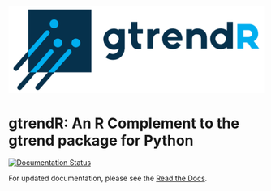[![gtrendR](docs/logos/gtrendR-01.png)](https://gtrendr.readthedocs.io/en/latest/)

# gtrendR: An R Complement to the gtrend package for Python

[![Documentation Status](https://readthedocs.org/projects/gtrendr/badge/?version=latest)](https://gtrendr.readthedocs.io/en/latest/?badge=latest)

For updated documentation, please see the [Read the Docs](https://readthedocs.org/projects/gtrendr/badge/?version=latest).

<!--
## Disclaimer
This project is a work-in-progress. It works in some cases but may not work in many others (and may not be flexible enough for some users), and some extra code exists for functions that are not yet operational. Most things are not properly documented, and you may need to refer to the source code. This program has only been tested in Windows 10.


## Usage

Before you begin using this package, pull the Google Trends data using the [gtrendspy package for Python3](https://www.github.com/tlcaputi/gtrendspy). For example, we will use the following data pull to demonstrate the features of the package. Unfortunately, I cannot share the raw data.

```python

from gtrendspy import timeline

timeline.theo_timeline(
    terms = ['hand washing', 'social isolation'],
    names = ['handwashing', 'socialisolation'],
    start = '2019-01-01',
    end = '2020-06-01',
    timeframe_list = ['day'],
    geo_country_list = ['US'],
    us_states = True,
    worldwide = False,
    timestep_years = 1,
    batch_size = 2,
    outpath = "/path/to/ROOTPATH/input",
    creds = "/path/to/info.py"
)
```

To use the [gtrendspy package for Python3](https://www.github.com/tlcaputi/gtrendspy), you'll need to request an API Key from Google. You can do that easily [here](https://docs.google.com/forms/d/e/1FAIpQLSenHdGiGl1YF-7rVDDmmulN8R-ra9MnGLLs7gIIaAX9VHPdPg/viewform). If you do not wish to use the gtrends package for Python, you'll need to format your data to match the following and save it as a CSV:

|timestamp |US         |US_AL      |US_CA      |US_NY      |
|----------|-----------|-----------|-----------|-----------|
|2020-01-02|642.8568888|636.164136 |262.0138526|991.5688604|
|2020-01-03|969.2211805|696.3971518|578.4875232|248.9556789|
|2020-01-04|232.1583943|655.6860359|189.5345507|279.1872892|
|2020-01-05|488.0699387|471.8936588|953.0010047|131.028145 |
|2020-01-06|758.2366717|997.2484335|740.3822249|558.1017193|
|2020-01-07|443.525007 |211.6926334|358.489257 |240.2757544|
|2020-01-08|947.7052461|664.2961719|346.3216015|907.9927533|
|2020-01-09|415.2533228|448.5096531|222.1345994|333.3310304|
|2020-01-10|919.4877736|254.382975 |811.7631744|134.159574 |

Notice that the column with dates is titled "timestamp" and all other column names correspond to geographies. For example, the search value for the US on 2020-01-02 is 642.9. The search value for the same date for Alabama (US_AL) is 636.2.

(NOTE: These are randomly generated values that do not correspond to actual search volumes for anything.)

### Installing the package

```r
# Only run this once
library(devtools)
devtools::install_github("tlcaputi/gtrendR", force = T)

# Run this every time
library("gtrendR")
```

### ARIMA Spike with One Geography

First, use `run_arima` to create a dataset in the correct format for other functions.

```r
US_df <- run_arima(
  df = read.csv("./input/handwashing_day.csv", header = T, stringsAsFactor = F), # Data from gtrends
  interrupt = "2020-03-01", # Interruption point in your data
  geo = "US", # geography you want to use
  kalman = T # If True, uses Kalman method to impute time series
)
```

Now, you're ready to produce a few interesting figures. The first figure is a simple line plot.


```r
panA <- line_plot(
  US_df, # data from run_arima
  geo = 'US', # geography you wnat to use

  ## Create a vertical "interruption" line in your plot
  interrupt = "2020-03-01", # Date of an interruption
  linelabel = "COVID19",

  ## Plot arguments
  beginplot = T, # Start date for the plot. If T, beginning of data
  endplot = T, # End date for the plot. If T, end of data
  title = NULL, # If NULL, no Title
  xlab = "Date", # x axis label
  lbreak = "3 year", # Space between x-axis tick marks
  xfmt = date_format("%Y"), # Format of dates on x axis
  ylab = "Query Fraction (Per 10 Million Searches)", # y axis label
  lwd = 0.3, # Width of the line

  ## Set a colorscheme
  colorscheme = "blue",  # Color schemes set in this package "red", 'blue" or "jamaim"

  # ... customize any color using these
  hicol = NA, # Searches line color
  opcol = NA, # Color of point on top of spike


  ## Saving arguments
  save = T, # If T, save plot
  outfn = './output/panA.png', # Location to save plot
  width = 6, # Width in inches
  height = 3 # Height in inches
)
```

You can also produce a plot that highlights the difference between the ARIMA-expected and actual search volumes.

```r
panB <- arima_plot(
  US_df, ## data from run_arima

  ## Create a vertical "interruption" line in your plot
  interrupt = "2020-03-01", # Date of an interruption
  linelabel = "COVID19",
  linelabelpos = 0.02, # Where the label goes near the interruption line

  ## Plot Arguments
  beginplot = "2019-09-01", # Start date for the plot. If T, beginning of data
  endplot = "2020-04-01", # End date for the plot. If T, end of data
  title = NULL, # If NULL, no Title
  xlab = "Date", # x axis label
  lbreak = "1 month", # Space between x-axis tick marks
  xfmt = date_format("%b %Y"), # Format of dates on x axis
  ylab = "Query Fraction (Per 10 Million Searches)", # y axis label
  lwd = 1, # Width of the line

  ## Set a colorscheme
  colorscheme = "blue",  # Color schemes set in this package "red", 'blue" or "jamaim"

  # ... customize any color using these
  hicol = NA, # Actual line color
  locol = NA, # Expected line color
  nucol = NA, # Excess polygon color


  ## Saving arguments
  save = T, # If T, save plot
  outfn = './output/panB.png', # Location to save plot
  width = 6, # Width in inches
  height = 3 # Height in inches

)
```


We can also plot the difference between the actual and ARIMA-fitted values with the ARIMA 95% confidence interval


```r
panC <- arima_ciplot(
  US_df, ## data from run_arima

  ## Create a vertical "interruption" line in your plot
  interrupt = "2020-03-01", # Date of an interruption

  ## Plot Arguments
  beginplot = T, # Start date for the plot. If T, beginning of data
  endplot = "2020-04-01", # End date for the plot. If T, end of data
  title = NULL, # If NULL, no Title
  xlab = "Date", # x axis label
  lbreak = "1 week", # Space between x-axis tick marks
  xfmt = date_format("%b %Y"), # Format of dates on x axis
  ylab = "Greater than Expected (%)", # y axis label
  lwd = 1, # Width of the line

  ## Set a colorscheme
  colorscheme = "blue",  # Color schemes set in this package "red", 'blue" or "jamaim"

  # ... customize any color using these
  hicol = NA, # Actual line color
  locol = NA, # Expected line color
  nucol = NA, # Excess polygon color


  ## Saving arguments
  save = T, # If T, save plot
  outfn = './output/panC.png', # Location to save plot
  width = 6, # Width in inches
  height = 3 # Height in inches

)
```


Note that because the outputs from these functions are ggplots, you can use ggplot functions to customize them even after they are outputted.

```r
panC <- panC +
  scale_x_date(
    limits = c(ymd("2020-03-01"), ymd("2020-04-01")),
    date_breaks = "1 day",
    labels = function(x) ifelse(as.numeric(x) %% 2 != 0, "", format(x, format = "%b %d"))
  ) +
  theme(axis.text.x = element_text(angle = 45, vjust = 1.0, hjust = 1.0))
```


Finally, you can merge the plots together to create a single figure.

```r
## This adds a title to the plot
title <- ggdraw() +
  draw_label(
    "Google Searches",
    fontface = 'bold',
    hjust = 0.5
  ) +
  theme(
    plot.margin = margin(0, 0, 0, 7)
  )

fig <- plot_grid(panA, panB, panC, labels=c(LETTERS[1:3]), ncol=1, nrow=2, rel_heights=c(1,1))
fig <- plot_grid(title, fig, ncol = 1, rel_heights = c(0.1, 1))
save_plot("./output/Fig1.png", fig, base_width=6, base_height=10)
```

![arima-spike-onegeo](READMEcode/output/Fig1.png)

### Getting Raw or Absolute Counts of Searches using Comscore

You may be interested in calculating an estimate of the raw count of searches executed since your interruption or as estimate for the raw count of "excess" searches (searches above what you would expect if your interruption didn't occur). For this, we use `get_rawcounts` -- but PLEASE read the following explanation before you use it.

This function uses the estimates of monthly Desktop search volumes from [Comscore](https://www.comscore.com/Insights/Rankings?cs_edgescape_cc=US#tab_search_query/) to extrapolate the count of volumes for your searches. This process is [standard in the literature using Google search trends](https://jamanetwork.com/journals/jamainternalmedicine/fullarticle/2719193) but deserves some explanation. At any given time, Comscore provides estimates for the total volume of Desktop-based (i.e., not mobile) Google searches for the United States for two somewhat recent months. For example, as of April 10, 2020, they have estimates for January 2020 and February 2020. The function actively pulls these numbers from Comscore's website, so they will always be the two most current months available from Comscore. Still, Comscore gives us very limited information. We have to make several assumptions to calculate raw counts.

1. We first make an assumption as to which of those is most correct for your analysis. If you set `month` to 1, it will take the volume estimate for the earlier month. If you leave `month` as the default (2), it will take volume estimate for the later month. We assume that the raw count of Desktop Google searches is unchanging among months in your dataset.
2. Next, we need to assume how these Desktop Google searches are distributed within months. The function assumes that the searches are distributed uniformly, i.e., each day or week has the same number of searches. If the Comscore month is in your dataset, the function figures out how many observations were in that month, divides the raw count by that number, and sets the result as the raw count of Desktop searches for every observation. If the Comscore month is not in your dataset, the function divides the raw count by 30 and multiplies it by the minimum number of days between any two observations in your dataset. For example, if it daily data, it divides the raw count by 30 and multiplies it by 1 to get daily Desktop Google search count.
3. Then, we have to make an assumption about the percentage of all Google searches that are executed on Desktops. You can set this parameter through `pct_desktop`. We use this number to back out the total number of Google searches (i.e., desktop and mobile). If there is 100 Desktop Google Searches, and you expect 35\% of Google searches to be Desktop searches, then the total number of Google searches is 100/0.35 = 285.

This function prints the raw counts (the actual number of searches for your keywords, the expected number of searches, and the excess number of searches) between your `interrupt` and `endperiod`, as well as several of the assumptions from above. It also returns a data.frame that contains the raw search counts for each observation in the input data. I highly recommend you check the output data to ensure that the assumptions are reasonable.

```r

rawcounts_data <- get_rawcounts(
  df = US_df, # data from run_arima

  ## Analysis arguments
  interrupt = "2020-03-01", # Beginning of period to calculate raw counts
  endperiod = T # Default T, estimates will be given until the last available date in the dataset
  geo = "US", # the geography you're interested in

  ## Comscore Arguments
  month = 2, # Default is 2
  pct_desktop = 0.35,

  ## Google Trends API Argument
  qf_denominator = 10000000, # Denominator of query fractions, should be 10M, do not change
)

```

The output looks like this:

```
[1] "Using Comscore estimates for Feb-2020: 11127 Million Searches"
[1] "Assuming 29 observations per month"
[1] "Actual Searches from 2020-03-01 to 2020-04-05: 1405660.54909038"
[1] "Expected Searches from 2020-03-01 to 2020-04-05: 316628.32025804"
[1] "Excess Searches from 2020-03-01 to 2020-04-05: 1089032.22883234"

```

This indicates that there were approximately 1.4 million searches for hand washing between March 1, 2020 and April 5, 2020, where approximately 300,000 were expected. Therefore, there were approximately 1.1 million excess searches for hand washing in this period.

### ARIMA Spike with Multiple Geographies

If you are interested in visualising changes by US state, you may want to create a figure showing the percentage change before versus after the interruption using `state_pct_change`.


```r
out <- state_pct_change(
  df = read.csv("./input/handwashing_day.csv", header = T, stringsAsFactor = F), ## Data from gtrends

  ## You will need to decide on the timeframes for "before" and "after"
  beginperiod = NA, # If not NA, this is the start of the "before" period
  preperiod = 90, # If beginperiod is NA, this uses 90 days before the interruption
  interrupt = "2020-03-01", # The date of the interruption
  endperiod = "2020-04-01", # The after period is the interruption to the endperiod

  ## Scale Legend
  scaletitle = "% Increase\nin Searches",
  scalelimits = NULL, # Vector of length 2 with lower and upper limit

  ## Set a colorscheme
  colorscheme = "blue",  # Color schemes set in this package "red", 'blue" or "jamaim"

  # ... customize any color using these
  highcol = NA, # Color for highest percent change
  midcol = NA, # Color for 0 percent change
  lowcol = NA, # Color for lowest percent change
  linecol = "gray", # Line between states

  ## Saving arguments
  save = T, # If T, save plot
  outfn = './output/panD.png', # Location to save plot
  width = 6, # Width in inches
  height = 3, # Height in inches

  ## Get data back from this function
  return_df = T,
  # If this is True...
  bootstrap = T, ## Bootstrap confidence intervals for pct change
  bootnum = 1000, # Number of bootstraps
  alpha = 0.05 # Alpha value for CIs

)
```

If `return_df` is `T`, the data will be the first argument of the list and the plot will be the second argument of the list.

```{r}
panD <- out[[2]]
```


To show how states differ from their individual ARIMA estimates, start with `state_arima`. Note, this may take a while.

```r
state_list <- state_arima(
  data = read.csv("./input/handwashing_day.csv", header = T, stringsAsFactor = F), ## Data from gtrends
  interrupt = "2020-03-01", ## Interruption point
  begin = T, ## Beginning of the time period to use
  end = T, ## End of the time period to use
  kalman = T ## If True, Kalman impute NAs in the time series
)
```


Using the output from `state_arima`, you can create a spaghetti plot showing the percent difference between the ARIMA-fitted values and the actual values with `state_arima_spaghetti`. It doesn't look too great for this example (likely because "hand washing" was a rare search term before COVID19), but this kind of plot could be useful for other search terms.


```r
panE <- state_arima_spaghetti(
  state_list, # data from state_arima
  interrupt = "2020-03-01", # should be the same as state_arima

  ## Plot Arguments
  beginplot = "2020-03-01", # Start date for the plot. If T, beginning of data
  endplot = "2020-04-03", # End date for the plot. If T, end of data
  title = NULL, # If NULL, no Title
  xlab = "Date", # x axis label
  lbreak = "1 week", # Space between x-axis tick marks
  xfmt = date_format("%b-%d"), # Format of dates on x axis
  ylab = "Query Fraction\n(Per 10 Million Searches)", # y axis label
  lwd = 1, # Width of the line
  ylim = c(NA, NA), # y axis limts

  ## Spaghetti specific adjustments
  spaghettialpha = 0.25, # How transparent do you want the spaghetti lines
  states_with_labels = c("US"), ## Add labels to the end of these
  states_to_exclude = c("IA"), ## Don't include these

  ## Set a colorscheme
  colorscheme = "blue",  # Color schemes set in this package "red", 'blue" or "jamaim"

  # ... customize any color using these
  hicol = NA, # Color of US line
  locol = NA, # Color of other lines

  ## Saving arguments
  save = T, # If T, save plot
  outfn = './output/panE.png', # Location to save plot
  width = 6, # Width in inches
  height = 3 # Height in inches
)

panE <- panE + coord_cartesian(ylim = c(-10, 40))

```


You can also visualize the state-specific differences between ARIMA-fitted values and actual values using `state_arima_pctdiff`.

```r
panF <- state_arima_pctdiff(
  state_list, # data from state_arima

  ## Set a colorscheme
  colorscheme = "blue",  # Color schemes set in this package "red", 'blue" or "jamaim"

  # ... customize any color using these
  highcol = NA, # Color for highest percent change
  midcol = NA, # Color for 0 percent change
  lowcol = NA, # Color for lowest percent change
  linecol = "gray", # Line between states

  ## Scale Arguments
  scaletitle = "% Diff.\nin Searches",

  ## Saving arguments
  save = T, # If T, save plot
  outfn = './output/panE.png', # Location to save plot
  width = 6, # Width in inches
  height = 3 # Height in inches

)
```

Finally, combine the plots.


```r

## This creates a title
title <- ggdraw() +
  draw_label(
    "Google Searches",
    fontface = 'bold',
    hjust = 0.5
  ) +
  theme(
    plot.margin = margin(0, 0, 0, 7)
  )
fig <- plot_grid(panD, panE, panF, labels=c(LETTERS[4:6]), ncol=1, nrow=3, rel_heights=c(1.1, 1, 1.1))
fig <- plot_grid(title, fig, ncol = 1, rel_heights = c(0.05, 1))
save_plot("./output/Fig2.png", fig, base_width=7, base_height=12)
```

![arima-spike-multigeo](READMEcode/output/Fig2.png)



### ARIMA Spike with One Geography but Multiple Terms


We may want to explore the difference between the ARIMA-forecasted and actual values for several terms. In that case, we start with `multi_term_arima`


```r
multiterms <- multi_term_arima(

  ## A folder containing all of your gtrends data and ONLY your gtrends data
  input_dir = "./input",

  ## Which data to use
  geo = "US", # Geography you want to use
  terms_to_use = NA, # Terms you'd like to analyze. If NA then all terms
  timeframe_to_use = NA, # Only analyze data with filenames that contain a certain timeframe. If NA then all timeframes


  ## Parameters of time periods
  beginperiod = T, # Beginning of the before period, if T then beginning of data
  preperiod = 90, # If beginperiod is logical, preperiod is the number of days before interrupt to include in before period
  endperiod = T, # End of the end period, if T then end of data
  interrupt = "2020-03-01", # Date for interruption, splitting before and after periods


  ## Analytical arguments
  bootstrap = T, # Bootstrap CIs
  bootnum = 1000, # Number of bootstraps
  kalman = T # If T, impute with Kalman
)
```


Using this data, we can create a barplot using `multiterm_barplot`


```r
panG <- multiterm_barplot(
  df = multiterms %>% arrange(pctdiff),

  ## Graphing Parameters
  title = NULL, # If NULL, no Title
  xlab = "Terms", # x axis label
  label_df = NA, # Use a two-column dataframe to label the barplot x axis
  ylab = "Greater than Expected (%)", # y axis label
  space = 0.8, # space between bars

  ## Set a colorscheme
  colorscheme = "blue",  # Color schemes set in this package "red", 'blue" or "jamaim"

  # ... customize any color using these
  hicol = NA, # Color of bars

  ## Saving arguments
  save = T, # If T, save plot
  outfn = './output/panG.png', # Location to save plot
  width = 6, # Width in inches
  height = 3 # Height in inches
  )
```



![arima-spike-multiterms](READMEcode/output/panG.png) -->
